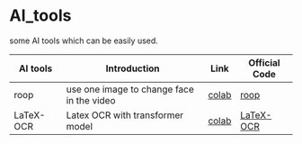 # AI_tools
some AI tools which can be easily used.


|  AI tools | Introduction | Link  | Official Code |
|  ----  | ----  |----  |----  |
|  roop  | use one image to change face in the video  | [colab](https://colab.research.google.com/drive/1GQ_6Sc2ipDMEX2EHsUW_ALXXrJ12yICJ)  |[roop](https://github.com/s0md3v/roop) |
|  LaTeX-OCR  | Latex OCR with transformer model  | [colab](https://colab.research.google.com/github/lukas-blecher/LaTeX-OCR/blob/main/notebooks/LaTeX_OCR_test.ipynb)  |[LaTeX-OCR](https://github.com/lukas-blecher/LaTeX-OCR)|


